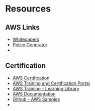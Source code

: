 # Resources

## AWS Links

* [Whitepapers](https://aws.amazon.com/whitepapers)
* [Policy Generator](https://awspolicygen.s3.amazonaws.com/policygen.html)
* 
## Certification

* [AWS Certification](https://aws.amazon.com/certification/)
* [AWS Training and Certification Portal](https://www.aws.training/Certification)
* [AWS Training - Learning Library](https://www.aws.training/LearningLibrary)
* [AWS Documentation](https://docs.aws.amazon.com/)
* [Github - AWS Samples](https://github.com/aws-samples)
* 
